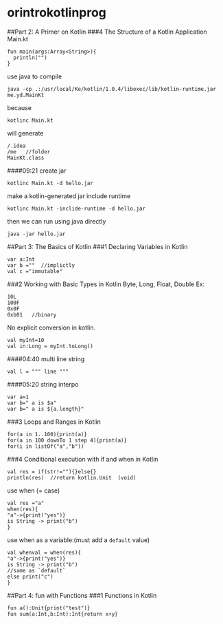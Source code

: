 # orintrokotlinprog
##Part 2: A Primer on Kotlin
###4 The Structure of a Kotlin Application
Main.kt
```
fun main(args:Array<String>){
  println("")
}
```

use java to compile
```
java -cp .:/usr/local/Ke/kotlin/1.0.4/libexec/lib/kotlin-runtime.jar me.yd.MainKt
```
because
```
kotlinc Main.kt
```
will generate
```
/.idea
/me   //folder
MainKt.class
```

####09:21 create jar
```
kotlinc Main.kt -d hello.jar
```
make a kotlin-generated jar include runtime
```
kotlinc Main.kt -inclide-runtime -d hello.jar
```
then we can run using java directly
```
java -jar hello.jar
```
##Part 3: The Basics of Kotlin
###1 Declaring Variables in Kotlin
```
var a:Int
var b =""  //implictly
val c ="immutable"
```
###2 Working with Basic Types in Kotlin
Byte, Long, Float, Double Ex:
```
10L
100F
0x0F
0xb01   //binary
```
No explicit conversion in kotlin.
```
val myInt=10
val in:Long = myInt.toLong()
```
####04:40 multi line string
```
val l = """ line """
```
####05:20 string interpo
```
var a=1
var b=" a is $a"
var b=" a is ${a.length}"
```

###3 Loops and Ranges in Kotlin
```
for(a in 1..100){print(a)}
for(a in 100 downTo 1 step 4){print(a)}
for(i in listOf("a","b"))
```

###4 Conditional execution with if and when in Kotlin
```
val res = if(str!=""){}else{}
println(res)  //return kotlin.Unit  (void)
```
use when (= case)
```
val res ="a"
when(res){
"a"->{print("yes")}
is String -> print("b")
}
```

use when as a variable:(must add a `default` value)
```
val whenval = when(res){
"a"->{print("yes")}
is String -> print("b")
//same as `default`
else print("c")
}
```


##Part 4: fun with Functions
###1 Functions in Kotlin
```
fun a():Unit{print("test")}
fun sum(a:Int,b:Int):Int{return x+y}
```
